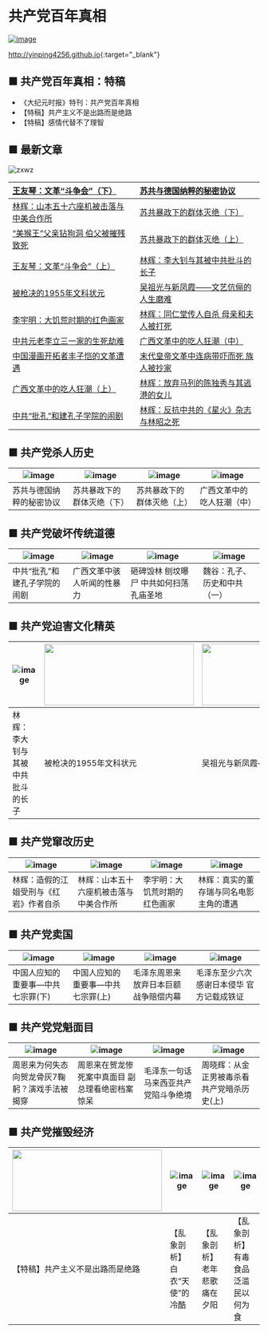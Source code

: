 # 共产党百年真相
 [![image](https://cloud.githubusercontent.com/assets/18081243/24583565/361c094a-1714-11e7-8001-44e30390b841.png)](https://github.com/tomalltruthforyou/BainNianCCP/blob/master/article/sgnc.pdf)
 
 <http://yinping4256.github.io>{:target="_blank"}
 ## ■ 共产党百年真相：特稿
* 《大纪元时报》特刊：共产党百年真相  
* 【特稿】共产主义不是出路而是绝路  
* 【特稿】感情代替不了理智  


 ## ■ 最新文章
![zxwz](https://cloud.githubusercontent.com/assets/18081243/24584445/e9cb8334-1733-11e7-861a-4e207eaa302c.png)  

| [王友琴：文革“斗争会”（下）](https://github.com/tomalltruthforyou/BainNianCCP/blob/master/article/wgdzh2.pdf)	 | 	[苏共与德国纳粹的秘密协议](https://github.com/tomalltruthforyou/BainNianCCP/blob/master/article/sgnc.pdf) |
| :--------------- | :--------------- |
[林辉：山本五十六座机被击落与中美合作所](https://github.com/tomalltruthforyou/BainNianCCP/blob/master/article/sb56.pdf)	 | 	[苏共暴政下的群体灭绝（下）](https://github.com/tomalltruthforyou/BainNianCCP/blob/master/article/sgqtmj2.pdf)
[“美猴王”父亲钻狗洞 伯父被摧残致死](https://github.com/tomalltruthforyou/BainNianCCP/blob/master/article/hwfqzgd.pdf)	 | 	[苏共暴政下的群体灭绝（上）](https://github.com/tomalltruthforyou/BainNianCCP/blob/master/article/sgqtmj1.pdf)
[王友琴：文革“斗争会”（上）](https://github.com/tomalltruthforyou/BainNianCCP/blob/master/article/wgdzh1.pdf)	 | 	[林辉：李大钊与其被中共批斗的长子](https://github.com/tomalltruthforyou/BainNianCCP/blob/master/article/ldzyzz.pdf)
[被枪决的1955年文科状元](https://github.com/tomalltruthforyou/BainNianCCP/blob/master/article/qjdzy.pdf)	 | 	[吴祖光与新凤霞——文艺伉俪的人生磨难](https://github.com/tomalltruthforyou/BainNianCCP/blob/master/article/wzgyxfx.pdf)
 [李宇明：大饥荒时期的红色画家](https://github.com/tomalltruthforyou/BainNianCCP/blob/master/article/djhhj.pdf)	 | 	[林辉：同仁堂传人自杀 母亲和夫人被打死](https://github.com/tomalltruthforyou/BainNianCCP/blob/master/article/trtcrzs.pdf)
 [中共元老李立三一家的生死劫难](https://github.com/tomalltruthforyou/BainNianCCP/blob/master/article/llsjn.pdf)	 | 	[广西文革中的吃人狂潮（中）](https://github.com/tomalltruthforyou/BainNianCCP/blob/master/article/crkc2.pdf)
 [中国漫画开拓者丰子恺的文革遭遇](https://github.com/tomalltruthforyou/BainNianCCP/blob/master/article/fzkwg.pdf)	 | 	[末代皇帝文革中连病带吓而死 族人被抄家](https://github.com/tomalltruthforyou/BainNianCCP/blob/master/article/mdhd.pdf)
[广西文革中的吃人狂潮（上）](https://github.com/tomalltruthforyou/BainNianCCP/blob/master/article/crkc1.pdf)	 | 	[林辉：放弃马列的陈独秀与其逃港的女儿](https://github.com/tomalltruthforyou/BainNianCCP/blob/master/article/fqml.pdf)
[中共“批孔”和建孔子学院的闹剧](https://github.com/tomalltruthforyou/BainNianCCP/blob/master/article/kzxy.pdf)	 | 	[林辉：反抗中共的《星火》杂志与林昭之死](https://github.com/tomalltruthforyou/BainNianCCP/blob/master/article/fkxh.pdf)

 ## ■ 共产党杀人历史
 
 | ![image](https://cloud.githubusercontent.com/assets/18081243/24584561/235e165e-1737-11e7-8f87-08229efb9bd6.jpg) | ![image](https://cloud.githubusercontent.com/assets/18081243/24584564/27e1bf6e-1737-11e7-8b71-3031c6b4470b.jpg) | ![image](https://cloud.githubusercontent.com/assets/18081243/24584566/2b859474-1737-11e7-9fcf-9a59a01143ab.jpg) | ![image](https://cloud.githubusercontent.com/assets/18081243/24590323/9ff588a4-17b0-11e7-87a8-76a96f419a20.jpg) | 
 | --------------- | --------------- | --------------- | --------------- |
 | 苏共与德国纳粹的秘密协议 | 苏共暴政下的群体灭绝（下） | 苏共暴政下的群体灭绝（上） | 广西文革中的吃人狂潮（中） |
 
 ## ■ 共产党破坏传统道德
 
 | ![image](https://cloud.githubusercontent.com/assets/18081243/24590322/984c05c4-17b0-11e7-9421-892044616c2f.jpg) | ![image](https://cloud.githubusercontent.com/assets/18081243/24590323/9ff588a4-17b0-11e7-87a8-76a96f419a20.jpg) | ![image](https://cloud.githubusercontent.com/assets/18081243/24590326/a7909b62-17b0-11e7-8f55-55231ecbfe8e.jpg) | ![image](https://cloud.githubusercontent.com/assets/18081243/24590327/a9285be0-17b0-11e7-9161-43fcb3f97bd2.jpg) | 
 | --------------- | --------------- | --------------- | --------------- |
 | 中共“批孔”和建孔子学院的闹剧 | 广西文革中骇人听闻的性暴力 | 砸碑毁林 刨坟曝尸 中共如何扫荡孔庙圣地 | 魏谷：孔子、历史和中共（一） | 
 
 ## ■ 共产党迫害文化精英
 
 | ![image](https://cloud.githubusercontent.com/assets/18081243/24584568/3034fde8-1737-11e7-964d-849b7599f51d.jpg) | <img src="https://cloud.githubusercontent.com/assets/18081243/24590366/655ddcfe-17b1-11e7-87cd-b9e29ea40462.jpg" width="300" height="123"> |  <img src="https://cloud.githubusercontent.com/assets/18081243/24590367/655f011a-17b1-11e7-94ff-6c6ffd3b97cf.jpg" width="300" height="123"> |  <img src="https://cloud.githubusercontent.com/assets/18081243/24590365/655d7674-17b1-11e7-92a6-1841f118c507.jpg" width="300" height="123"> | 
 | --------------- | --------------- | --------------- | --------------- |
 | 林辉：李大钊与其被中共批斗的长子 | 被枪决的1955年文科状元 | 吴祖光与新凤霞——文艺伉俪的人生磨难 | 中国漫画开拓者丰子恺的文革遭遇 |

## ■ 共产党窜改历史
 
 | ![image](https://cloud.githubusercontent.com/assets/18081243/24590497/d0e23a04-17b3-11e7-8602-4a94920a9ef5.jpg) | ![image](https://cloud.githubusercontent.com/assets/18081243/24590495/d0e16d36-17b3-11e7-9952-c15d04917ebe.jpg) | ![image](https://cloud.githubusercontent.com/assets/18081243/24590498/d0e29486-17b3-11e7-96a8-c3e025ba0249.jpg) | ![image](https://cloud.githubusercontent.com/assets/18081243/24590496/d0e194d2-17b3-11e7-8568-53145a296bad.jpg) | 
 | --------------- | --------------- | --------------- | --------------- |
 | 林辉：造假的江姐受刑与《红岩》作者自杀 | 林辉：山本五十六座机被击落与中美合作所 | 李宇明：大饥荒时期的红色画家 | 林辉：真实的董存瑞与同名电影主角的遭遇 |

## ■ 共产党卖国
 
 | ![image](https://cloud.githubusercontent.com/assets/18081243/24590526/37a7deec-17b4-11e7-813a-97f702fc6da6.jpg) | ![image](https://cloud.githubusercontent.com/assets/18081243/24590527/37a8ca82-17b4-11e7-8706-36b888ee68d0.jpg) | ![image](https://cloud.githubusercontent.com/assets/18081243/24590529/37ac61ba-17b4-11e7-9bd5-303e7de63886.jpg) | ![image](https://cloud.githubusercontent.com/assets/18081243/24590528/37a9f0f6-17b4-11e7-8223-021777d5049c.jpg) | 
 | --------------- | --------------- | --------------- | --------------- |
 | 中国人应知的重要事—中共七宗罪(下) | 中国人应知的重要事—中共七宗罪(上) | 毛泽东周恩来放弃日本巨额战争赔偿内幕 | 毛泽东至少六次感谢日本侵华 官方记载成铁证 |

## ■ 共产党党魁面目
 
 | ![image](https://cloud.githubusercontent.com/assets/18081243/24590542/76ebadc2-17b4-11e7-8f95-8d691a70f738.jpg) | ![image](https://cloud.githubusercontent.com/assets/18081243/24590542/76ebadc2-17b4-11e7-8f95-8d691a70f738.jpg) | ![image](https://cloud.githubusercontent.com/assets/18081243/24590544/76ef1354-17b4-11e7-8670-64f9dc6c5c0a.jpg) | ![image](https://cloud.githubusercontent.com/assets/18081243/24590543/76ec4c14-17b4-11e7-82f2-45692489cb7b.jpg) | 
 | --------------- | --------------- | --------------- | --------------- |
 | 周恩来为何失态向贺龙骨灰7鞠躬？演戏手法被揭穿 | 周恩来在贺龙惨死案中真面目 副总理看绝密档案惊呆 | 毛泽东一句话 马来西亚共产党陷斗争绝境 | 周晓辉：从金正男被毒杀看共产党暗杀历史(上) |

## ■ 共产党摧毁经济
 
 | <img src="https://cloud.githubusercontent.com/assets/18081243/24590587/0e5e6276-17b5-11e7-8fe0-6ac97790f8a7.jpg" width="300" height="123"> | ![image](https://cloud.githubusercontent.com/assets/18081243/24590585/0e5bd286-17b5-11e7-9374-a2c9f4627c6c.jpg) | ![image](https://cloud.githubusercontent.com/assets/18081243/24590586/0e5dc460-17b5-11e7-9437-a4dea2703900.jpg) | ![image](https://cloud.githubusercontent.com/assets/18081243/24590588/0e6043fc-17b5-11e7-99d0-c926e6f3a9c4.jpg) | 
 | --------------- | --------------- | --------------- | --------------- |
 | 【特稿】共产主义不是出路而是绝路 | 【乱象剖析】白衣“天使”的冷酷 | 【乱象剖析】老年悲歌 痛在夕阳 | 【乱象剖析】有毒食品泛滥 民以何为食 |
